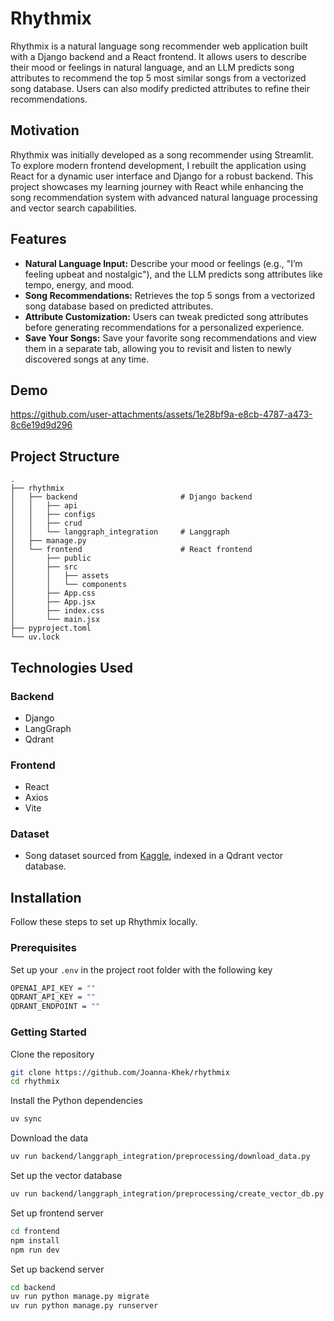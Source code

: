 # Rhythmix
Rhythmix is a natural language song recommender web application built with a Django backend and a React frontend. It allows users to describe their mood or feelings in natural language, and an LLM predicts song attributes to recommend the top 5 most similar songs from a vectorized song database. Users can also modify predicted attributes to refine their recommendations.


## Motivation
Rhythmix was initially developed as a song recommender using Streamlit. To explore modern frontend development, I rebuilt the application using React for a dynamic user interface and Django for a robust backend. This project showcases my learning journey with React while enhancing the song recommendation system with advanced natural language processing and vector search capabilities.

## Features
- **Natural Language Input:** Describe your mood or feelings (e.g., "I’m feeling upbeat and nostalgic"), and the LLM predicts song attributes like tempo, energy, and mood.
- **Song Recommendations:** Retrieves the top 5 songs from a vectorized song database based on predicted attributes.
- **Attribute Customization:** Users can tweak predicted song attributes before generating recommendations for a personalized experience.
- **Save Your Songs:** Save your favorite song recommendations and view them in a separate tab, allowing you to revisit and listen to newly discovered songs at any time.

## Demo
https://github.com/user-attachments/assets/1e28bf9a-e8cb-4787-a473-8c6e19d9d296


## Project Structure
```
.
├── rhythmix
│   ├── backend                       # Django backend
│   │   ├── api
│   │   ├── configs
│   │   ├── crud
│   │   └── langgraph_integration     # Langgraph
│   ├── manage.py
│   └── frontend                      # React frontend
│       ├── public
│       ├── src
│       │   ├── assets
│       │   └── components
│       ├── App.css
│       ├── App.jsx
│       ├── index.css
│       └── main.jsx
├── pyproject.toml
└── uv.lock
```

## Technologies Used
### Backend
- Django
- LangGraph
- Qdrant

### Frontend
- React
- Axios
- Vite

### Dataset
- Song dataset sourced from [Kaggle](https://www.kaggle.com/datasets/thedevastator/spotify-tracks-genre-dataset), indexed in a Qdrant vector database.

## Installation
Follow these steps to set up Rhythmix locally.

### Prerequisites
Set up your ``.env`` in the project root folder with the following key

```bash
OPENAI_API_KEY = ""
QDRANT_API_KEY = ""
QDRANT_ENDPOINT = ""
```

### Getting Started
Clone the repository
```bash
git clone https://github.com/Joanna-Khek/rhythmix
cd rhythmix
```

Install the Python dependencies
```bash
uv sync
```

Download the data
```bash
uv run backend/langgraph_integration/preprocessing/download_data.py
```

Set up the vector database
```bash
uv run backend/langgraph_integration/preprocessing/create_vector_db.py
```

Set up frontend server
```bash
cd frontend
npm install
npm run dev
```

Set up backend server
```bash
cd backend
uv run python manage.py migrate
uv run python manage.py runserver
```

